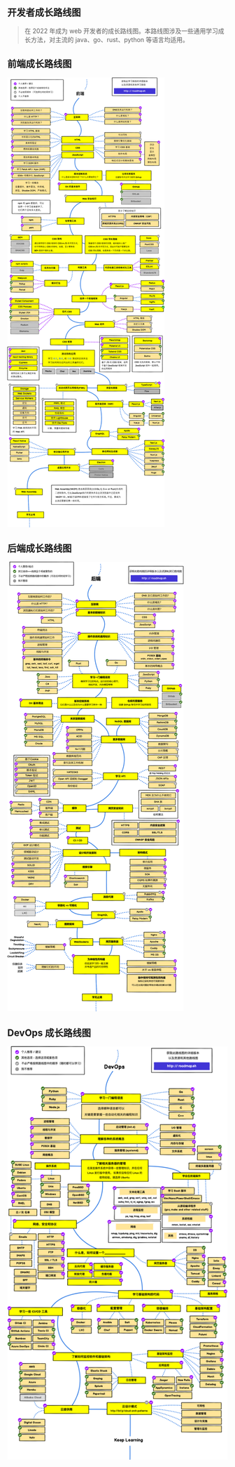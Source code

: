 ## 开发者成长路线图

> 在 2022 年成为 web 开发者的成长路线图。本路线图涉及一些通用学习成长方法，对主流的 java、go、rust、python 等语言均适用。

## 前端成长路线图

![](./frontend-developer-roadmap.png)

## 后端成长路线图

![](./backend-developer-roadmap.png)

## DevOps 成长路线图

![](./devops-developer-roadmap.png)
